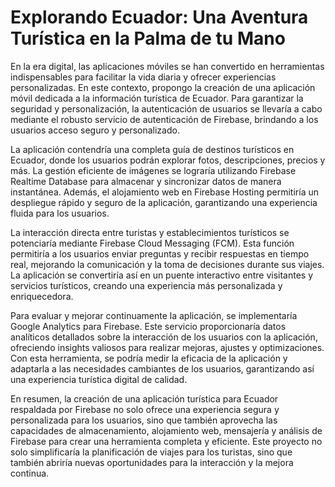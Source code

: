 # Explorando Ecuador: Una Aventura Turística en la Palma de tu Mano

En la era digital, las aplicaciones móviles se han convertido en herramientas indispensables para facilitar la vida diaria y ofrecer experiencias personalizadas. En este contexto, propongo la creación de una aplicación móvil dedicada a la información turística de Ecuador. Para garantizar la seguridad y personalización, la autenticación de usuarios se llevaría a cabo mediante el robusto servicio de autenticación de Firebase, brindando a los usuarios acceso seguro y personalizado.

La aplicación contendría una completa guía de destinos turísticos en Ecuador, donde los usuarios podrán explorar fotos, descripciones, precios y más. La gestión eficiente de imágenes se lograría utilizando Firebase Realtime Database para almacenar y sincronizar datos de manera instantánea. Además, el alojamiento web en Firebase Hosting permitiría un despliegue rápido y seguro de la aplicación, garantizando una experiencia fluida para los usuarios.

La interacción directa entre turistas y establecimientos turísticos se potenciaría mediante Firebase Cloud Messaging (FCM). Esta función permitiría a los usuarios enviar preguntas y recibir respuestas en tiempo real, mejorando la comunicación y la toma de decisiones durante sus viajes. La aplicación se convertiría así en un puente interactivo entre visitantes y servicios turísticos, creando una experiencia más personalizada y enriquecedora.

Para evaluar y mejorar continuamente la aplicación, se implementaría Google Analytics para Firebase. Este servicio proporcionaría datos analíticos detallados sobre la interacción de los usuarios con la aplicación, ofreciendo insights valiosos para realizar mejoras, ajustes y optimizaciones. Con esta herramienta, se podría medir la eficacia de la aplicación y adaptarla a las necesidades cambiantes de los usuarios, garantizando así una experiencia turística digital de calidad.

En resumen, la creación de una aplicación turística para Ecuador respaldada por Firebase no solo ofrece una experiencia segura y personalizada para los usuarios, sino que también aprovecha las capacidades de almacenamiento, alojamiento web, mensajería y análisis de Firebase para crear una herramienta completa y eficiente. Este proyecto no solo simplificaría la planificación de viajes para los turistas, sino que también abriría nuevas oportunidades para la interacción y la mejora continua.